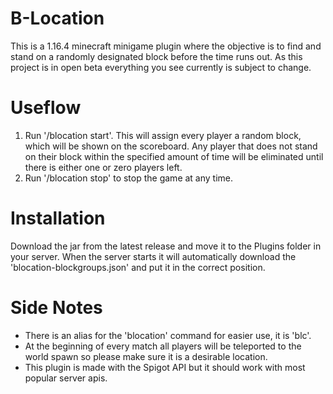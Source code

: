 # B-Location
This is a 1.16.4 minecraft minigame plugin where the objective is to find and stand on a randomly designated block before the time runs out.
As this project is in open beta everything you see currently is subject to change.

# Useflow
1. Run '/blocation start'. This will assign every player a random block, which will be shown on the scoreboard. Any player that does not stand on their block within the specified amount of time will be eliminated until there is either one or zero players left.
2. Run '/blocation stop' to stop the game at any time.

# Installation
Download the jar from the latest release and move it to the Plugins folder in your server. When the server starts it will automatically download the 'blocation-blockgroups.json' and put it in the correct position.

# Side Notes
* There is an alias for the 'blocation' command for easier use, it is 'blc'.
* At the beginning of every match all players will be teleported to the world spawn so please make sure it is a desirable location.
* This plugin is made with the Spigot API but it should work with most popular server apis.
